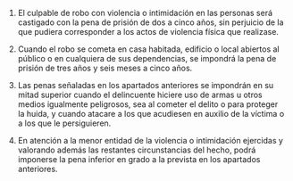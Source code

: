 1. El culpable de robo con violencia o intimidación en las personas será castigado con la pena de prisión de dos a cinco años, sin perjuicio de la que pudiera corresponder a los actos de violencia física que realizase.

2. Cuando el robo se cometa en casa habitada, edificio o local abiertos al público o en cualquiera de sus dependencias, se impondrá la pena de prisión de tres años y seis meses a cinco años.

3. Las penas señaladas en los apartados anteriores se impondrán en su mitad superior cuando el delincuente hiciere uso de armas u otros medios igualmente peligrosos, sea al cometer el delito o para proteger la huida, y cuando atacare a los que acudiesen en auxilio de la víctima o a los que le persiguieren.

4. En atención a la menor entidad de la violencia o intimidación ejercidas y valorando además las restantes circunstancias del hecho, podrá imponerse la pena inferior en grado a la prevista en los apartados anteriores.